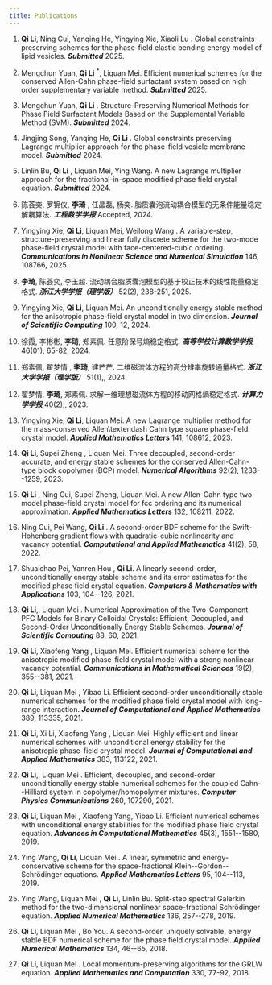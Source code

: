 ```yaml
---
title: Publications
---
```


1. **Qi Li**, Ning Cui, Yanqing He, Yingying Xie, Xiaoli Lu . Global constraints preserving schemes for the phase-field elastic bending energy model of lipid vesicles. ***Submitted*** 2025.

2. Mengchun Yuan, **Qi Li** <sup>*</sup>, Liquan Mei. Efficient numerical schemes for the conserved Allen-Cahn phase-field surfactant system based on high order supplementary variable method. ***Submitted*** 2025.

3. Mengchun Yuan, **Qi Li** . Structure-Preserving Numerical Methods for Phase Field Surfactant Models Based on the Supplemental Variable Method (SVM). ***Submitted*** 2024.

4. Jingjing Song, Yanqing He, **Qi Li** . Global constraints preserving Lagrange multiplier approach for the phase-field vesicle membrane model. ***Submitted*** 2024.

5. Linlin Bu, **Qi Li** , Liquan Mei, Ying Wang. A new Lagrange multiplier approach for the fractional-in-space modified phase field crystal equation. ***Submitted*** 2024.

6. 陈荟奕, 罗锦仪, **李琦** , 任晶磊, 杨奕. 脂质囊泡流动耦合模型的无条件能量稳定解耦算法. ***工程数学学报*** Accepted, 2024.

7. Yingying Xie, **Qi Li**, Liquan Mei, Weilong Wang . A variable-step, structure-preserving and linear fully discrete scheme for the two-mode phase-field crystal model with face-centered-cubic ordering. ***Communications in Nonlinear Science and Numerical Simulation*** 146, 108766, 2025.

8. **李琦**, 陈荟奕, 李玉超. 流动耦合脂质囊泡模型的基于校正技术的线性能量稳定格式. ***浙江大学学报（理学版）*** 52(2), 238-251, 2025.

9. Yingying Xie, **Qi Li**, Liquan Mei. An unconditionally energy stable method for the anisotropic phase-field crystal model in two dimension. ***Journal of Scientific Computing*** 100, 12, 2024.

10. 徐霞,  李彬彬,  **李琦**,  郑素佩. 任意阶保号熵稳定格式. ***高等学校计算数学学报*** 46(01), 65-82, 2024.

11. 郑素佩, 翟梦情 , **李琦**, 建芒芒. 二维磁流体方程的高分辨率旋转通量格式. ***浙江大学学报（理学版）*** 51(1),, 2024.

12. 翟梦情, **李琦**, 郑素佩. 求解一维理想磁流体方程的移动网格熵稳定格式. ***计算力学学报*** 40(2),, 2023.

13. Yingying Xie, **Qi Li**, Liquan Mei. A new Lagrange multiplier method for the mass-conserved Allen\textendash Cahn type square phase-field crystal model. ***Applied Mathematics Letters*** 141, 108612, 2023.

14. **Qi Li**, Supei Zheng , Liquan Mei. Three decoupled, second-order accurate, and energy stable schemes for the conserved Allen-Cahn-type block copolymer (BCP) model. ***Numerical Algorithms*** 92(2), 1233--1259, 2023.

15. **Qi Li** , Ning Cui, Supei Zheng, Liquan Mei. A new Allen-Cahn type two-model phase-field crystal model for fcc ordering and its numerical approximation. ***Applied Mathematics Letters*** 132, 108211, 2022.

16. Ning Cui, Pei Wang, **Qi Li** . A second-order BDF scheme for the Swift-Hohenberg gradient flows with quadratic-cubic nonlinearity and vacancy potential. ***Computational and Applied Mathematics*** 41(2), 58, 2022.

17. Shuaichao Pei, Yanren Hou , **Qi Li**. A linearly second-order, unconditionally energy stable scheme and its error estimates for the modified phase field crystal equation. ***Computers & Mathematics with Applications*** 103, 104--126, 2021.

18. **Qi Li**,, Liquan Mei . Numerical Approximation of the Two-Component PFC
Models for Binary Colloidal Crystals: Efficient,
Decoupled, and Second-Order Unconditionally Energy
Stable Schemes. ***Journal of Scientific Computing*** 88, 60, 2021.

19. **Qi Li**, Xiaofeng Yang , Liquan Mei. Efficient numerical scheme for the anisotropic modified phase-field crystal model with a strong nonlinear vacancy potential. ***Communications in Mathematical Sciences*** 19(2), 355--381, 2021.

20. **Qi Li**, Liquan Mei , Yibao Li. Efficient second-order unconditionally stable numerical schemes for the modified phase field crystal model with long-range interaction. ***Journal of Computational and Applied Mathematics*** 389, 113335, 2021.

21. **Qi Li**, Xi Li, Xiaofeng Yang , Liquan Mei. Highly efficient and linear numerical schemes with
unconditional energy stability for the anisotropic phase-field crystal model. ***Journal of Computational and Applied Mathematics*** 383, 113122, 2021.

22. **Qi Li**,, Liquan Mei . Efficient, decoupled, and second-order unconditionally energy stable numerical schemes for the coupled Cahn--Hilliard system in copolymer/homopolymer mixtures. ***Computer Physics Communications*** 260, 107290, 2021.

23. **Qi Li**, Liquan Mei , Xiaofeng Yang, Yibao Li. Efficient numerical schemes with unconditional energy stabilities for the modified phase field crystal equation. ***Advances in Computational Mathematics*** 45(3), 1551--1580, 2019.

24. Ying Wang, **Qi Li**, Liquan Mei . A linear, symmetric and energy-conservative scheme for the
space-fractional Klein--Gordon--Schrödinger equations. ***Applied Mathematics Letters*** 95, 104--113, 2019.

25. Ying Wang, Liquan Mei , **Qi Li**, Linlin Bu. Split-step spectral Galerkin method for the two-dimensional nonlinear space-fractional Schrödinger equation. ***Applied Numerical Mathematics*** 136, 257--278, 2019.

26. **Qi Li**, Liquan Mei , Bo You. A second-order, uniquely solvable, energy stable BDF numerical scheme for the phase field crystal model. ***Applied Numerical Mathematics*** 134, 46--65, 2018.

27. **Qi Li**, Liquan Mei . Local momentum-preserving algorithms for the GRLW equation. ***Applied Mathematics and Computation*** 330, 77-92, 2018.

